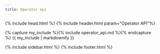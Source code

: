 ```yaml
---
title: Operator api
---
```


{% include head.html %}
{% include header.html param="Operator API"%}

{% capture my_include %}{% include operator_api.md %}{% endcapture %}
{{ my_include | markdownify }}

{% include sidebar.html %}
{% include footer.html %}
